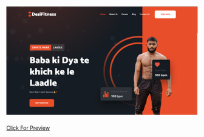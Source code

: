 <h1>
  <img src="Preview.png">
</h1>
<a href="https://chiragthukran.github.io/DesiFitness/">Click For Preview</a>
